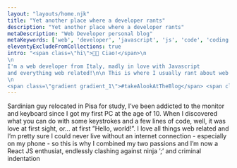 ```yaml
---
layout: "layouts/home.njk"
title: "Yet another place where a developer rants"
description: "Yet another place where a developer rants"
metaDescription: "Web Developer personal blog"
metaKeywords: ['web', 'developer', 'javascript', 'js', 'code', 'coding']
eleventyExcludeFromCollections: true
intro: "<span class=\"hi\">👋🏻 Ciao!</span>\n
\n
I'm a web developer from Italy, madly in love with Javascript
and everything web related!\n\n This is where I usually rant about web development things like React JS, 11ty and wathever catches my attention at the moment...🚀 \n
\n
<span class=\"gradient gradient_1\">#takeAlookAtTheBlog</span> <span class=\"gradient gradient_2\">#enjoyYourStay</span>"
---
```


Sardinian guy relocated in Pisa for study, I’ve been addicted to the monitor and keyboard since I got my first PC at the age of 10. When I discovered what you can do with some keystrokes and a few lines of code, well, it was love at first sight, or... at first ”Hello, world!”. I love all things web related and I’m pretty sure I could never live without an internet connection - especially on my phone - so this is why I combined my two passions and I’m now a React JS enthusiat, endlessly clashing against ninja ’;’ and criminal indentation

